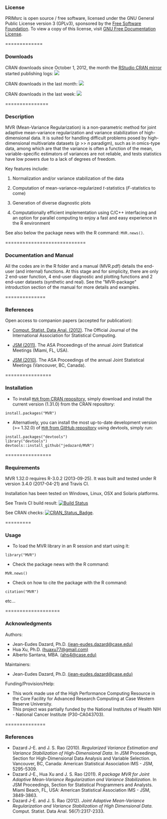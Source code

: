 ### License

PRIMsrc is open source / free software, licensed under the GNU General Public License version 3 (GPLv3), 
sponsored by the [Free Software Foundation](http://www.fsf.org/). To view a copy of this license, visit 
[GNU Free Documentation License](http://www.gnu.org/licenses/gpl-3.0.html).


=============
### Downloads

CRAN downloads since October 1, 2012, 
the month the [RStudio CRAN mirror](http://cran-logs.rstudio.com/) 
started publishing logs:
[![](https://cranlogs.r-pkg.org/badges/grand-total/MVR)](https://CRAN.R-project.org/package=MVR)

CRAN downloads in the last month:
[![](https://cranlogs.r-pkg.org/badges/last-month/MVR)](https://CRAN.R-project.org/package=MVR)

CRAN downloads in the last week:
[![](https://cranlogs.r-pkg.org/badges/last-week/MVR)](https://CRAN.R-project.org/package=MVR)


===============
### Description

MVR (Mean-Variance Regularization) is a non-parametric method for joint adaptive mean-variance regularization 
and variance stabilization of high-dimensional data. It is suited for handling difficult problems posed by 
high-dimensional multivariate datasets (_p_ >> _n_ paradigm), such as in omics-type data, 
among which are that the variance is often a function of the mean, variable-specific estimators of variances are not reliable, 
and tests statistics have low powers due to a lack of degrees of freedom.

Key features include:

1. Normalization and/or variance stabilization of the data

2. Computation of mean-variance-regularized _t_-statistics (_F_-statistics to come)

3. Generation of diverse diagnostic plots

4. Computationally efficient implementation using C/C++ interfacing and an option for parallel
computing to enjoy a fast and easy experience in the R environment

See also below the package news with the R command: `MVR.news()`.


============================
### Documentation and Manual

All the codes are in the R folder and a manual (MVR.pdf) details the end-user (and internal) functions. 
At this stage and for simplicity, there are only 2 end-user function, 4 end-user diagnostic 
and plotting functions and 2 end-user datasets (synthetic and real). 
See the "MVR-package" introduction section of the manual for more details and examples.


==============
### References

Open access to companion papers (accepted for publication):

- [Comput. Statist. Data Anal. (2012)](http://www.sciencedirect.com/science/article/pii/S0167947312000321).
The Official Journal of the International Association for Statistical Computing.

- [JSM (2011)](https://www.amstat.org/membersonly/proceedings/2011/papers/302266_68145.pdf). 
The ASA Proceedings of the annual Joint Statistical Meetings (Miami, FL, USA).

- [JSM (2010)](https://www.amstat.org/membersonly/proceedings/2010/papers/309104_62376.pdf). 
The ASA Proceedings of the annual Joint Statistical Meetings (Vancouver, BC, Canada).


================
### Installation

* To install [`MVR` from CRAN repository](https://CRAN.R-project.org/package=MVR), simply download and install the current version (1.31.0) from the CRAN repository:

```{r}
install.packages("MVR")
```

* Alternatively, you can install the most up-to-date development version (>= 1.32.0) of [`MVR` from GitHub repository](https://github.com/jedazard/MVR) using devtools, simply run:

```{r}
install.packages("devtools")
library("devtools")
devtools::install_github("jedazard/MVR")
```

================
### Requirements

MVR 1.32.0 requires R-3.0.2 (2013-09-25). It was built and tested under R version 3.4.0 (2017-04-21) and Travis CI. 

Installation has been tested on Windows, Linux, OSX and Solaris platforms. 

See Travis CI build result:
[![Build Status](https://travis-ci.org/jedazard/MVR.png?branch=master)](https://travis-ci.org/jedazard/MVR)

See CRAN checks:
[![CRAN_Status_Badge](http://www.r-pkg.org/badges/version/MVR)](https://cran.r-project.org/web/checks/check_results_MVR.html).


=========
### Usage

* To load the MVR library in an R session and start using it:

```{r}
library("MVR")
```

* Check the package news with the R command:

```{r}
MVR.news()
```

* Check on how to cite the package with the R command:

```{r}
citation("MVR")
```

etc...


===================
### Acknowledgments

Authors: 
   + Jean-Eudes Dazard, Ph.D. [(jean-eudes.dazard@case.edu)](jean-eudes.dazard@case.edu)
   + Hua Xu, Ph.D. [(huaxu77@gmail.com)](huaxu77@gmail.com)
   + Alberto Santana, MBA. [(ahs4@case.edu)](ahs4@case.edu)

Maintainers: 
   + Jean-Eudes Dazard, Ph.D. [(jean-eudes.dazard@case.edu)](jean-eudes.dazard@case.edu)

Funding/Provision/Help:   
   + This work made use of the High Performance Computing Resource in the Core Facility for Advanced Research Computing at Case Western Reserve University. 
   + This project was partially funded by the National Institutes of Health NIH - National Cancer Institute (P30-CA043703).


==============
### References
              
   + Dazard J-E. and J. S. Rao (2010). 
      *Regularized Variance Estimation and Variance Stabilization of High-Dimensional Data*. 
      In JSM Proceedings, Section for High-Dimensional Data Analysis and Variable Selection. 
      Vancouver, BC, Canada: American Statistical Association IMS - JSM, 5295-5309.
   + Dazard J-E., Hua Xu and J. S. Rao (2011). 
      *R package MVR for Joint Adaptive Mean-Variance Regularization and Variance Stabilization*. 
      In JSM Proceedings, Section for Statistical Programmers and Analysts. 
      Miami Beach, FL, USA: American Statistical Association IMS - JSM, 3849-3863.
   + Dazard J-E. and J. S. Rao (2012). 
      *Joint Adaptive Mean-Variance Regularization and Variance Stabilization of High Dimensional Data*. 
      Comput. Statist. Data Anal. 56(7):2317-2333.
